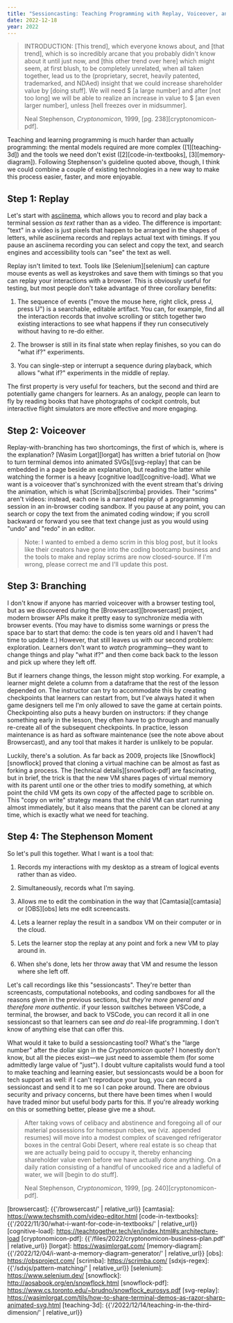 ```yaml
---
title: "Sessioncasting: Teaching Programming with Replay, Voiceover, and Branching"
date: 2022-12-18
year: 2022
---
```


> INTRODUCTION: [This trend], which everyone knows about,
> and [that trend], which is so incredibly arcane that you probably didn't know about it until just now,
> and [this other trend over here] which might seem, at first blush, to be completely unrelated,
> when all taken together,
> lead us to the (proprietary, secret, heavily patented, trademarked, and NDAed) insight
> that we could increase shareholder value by [doing stuff].
> We will need $ [a large number] and after [not too long]
> we will be able to realize an increase in value to $ [an even larger number],
> unless [hell freezes over in midsummer].
>
> Neal Stephenson, *Cryptonomicon*, 1999, [pg. 238][cryptonomicon-pdf].

Teaching and learning programming is much harder than actually programming:
the mental models required are more complex ([1][teaching-3d])
and the tools we need don't exist ([2][code-in-textbooks], [3][memory-diagram]).
Following Stephenson's guideline quoted above,
though,
I think we could combine a couple of existing technologies in a new way
to make this process easier, faster, and more enjoyable.

## Step 1: Replay

Let's start with [asciinema][asciinema],
which allows you to record and play back a terminal session *as text*
rather than as a video.
The difference is important:
"text" in a video is just pixels that happen to be arranged in the shapes of letters,
while asciinema records and replays actual text with timings.
If you pause an asciinema recording you can select and copy the text,
and search engines and accessibility tools can "see" the text as well.

Replay isn't limited to text.
Tools like [Selenium][selenium] can capture mouse events
as well as keystrokes
and save them with timings
so that you can replay your interactions with a browser.
This is obviously useful for testing,
but most people don't take advantage of three corollary benefits:

1.  The sequence of events ("move the mouse here, right click, press J, press U")
    is a searchable, editable artifact.
    You can,
    for example,
    find all the interaction records that involve scrolling
    or stitch together two existing interactions
    to see what happens if they run consecutively
    without having to re-do either.

2.  The browser is still in its final state when replay finishes,
    so you can do "what if?" experiments.

3.  You can single-step or interrupt a sequence during playback,
    which allows "what if?" experiments in the middle of replay.

The first property is very useful for teachers,
but the second and third are potentially game changers for learners.
As an analogy,
people can learn to fly by reading books that have photographs of cockpit controls,
but interactive flight simulators are more effective and more engaging.

## Step 2: Voiceover

Replay-with-branching has two shortcomings,
the first of which is,
where is the explanation?
[Wasim Lorgat][lorgat] has written a brief tutorial on
[how to turn terminal demos into animated SVGs][svg-replay]
that can be embedded in a page beside an explanation,
but reading the latter while watching the former is a heavy [cognitive load][cognitive-load].
What we want is a voiceover that's synchronized with the event stream
that's driving the animation,
which is what [Scrimba][scrimba] provides.
Their "scrims" aren't videos:
instead,
each one is a narrated replay of a programming session in an in-browser coding sandbox.
If you pause at any point,
you can search or copy the text from the animated coding window;
if you scroll backward or forward you see that text change
just as you would using "undo" and "redo" in an editor.

> Note: I wanted to embed a demo scrim in this blog post,
> but it looks like their creators have gone into the coding bootcamp business
> and the tools to make and replay scrims are now closed-source.
> If I'm wrong, please correct me and I'll update this post.

## Step 3: Branching

I don't know if anyone has married voiceover with a browser testing tool,
but as we discovered during the [Browsercast][browsercast] project,
modern browser APIs make it pretty easy to synchronize media with browser events.
(You may have to dismiss some warnings or press the space bar to start that demo:
the code is ten years old and I haven't had time to update it.)
However,
that still leaves us with our second problem: exploration.
Learners don't want to *watch* programming—they want to change things and play "what if?"
and then come back back to the lesson and pick up where they left off.

But if learners change things, the lesson might stop working.
For example,
a learner might delete a column from a dataframe
that the rest of the lesson depended on.
The instructor can try to accommodate this by creating checkpoints
that learners can restart from,
but I've always hated it when game designers tell me I'm only allowed to save the game at certain points.
Checkpointing also puts a heavy burden on instructors:
if they change something early in the lesson,
they often have to go through and manually re-create all of the subsequent checkpoints.
In practice,
lesson maintenance is as hard as software maintenance
(see the note above about Browsercast),
and any tool that makes it harder is unlikely to be popular.

Luckily, there's a solution.
As far back as 2009,
projects like [Snowflock][snowflock] proved that
cloning a virtual machine can be almost as fast as forking a process.
The [technical details][snowflock-pdf] are fascinating,
but in brief,
the trick is that the new VM shares pages of virtual memory with its parent
until one or the other tries to modify something,
at which point the child VM gets its own copy of the affected page to scribble on.
This "copy on write" strategy means that the child VM can start running almost immediately,
but it also means that the parent can be cloned at any time,
which is exactly what we need for teaching.

## Step 4: The Stephenson Moment

So let's pull this together.
What I want is a tool that:

1.  Records my interactions with my desktop as a stream of logical events rather than as video.

2.  Simultaneously, records what I'm saying.

3.  Allows me to edit the combination in the way that [Camtasia][camtasia] or [OBS][obs]
    lets me edit screencasts.

4.  Lets a learner replay the result in a sandbox VM on their computer or in the cloud.

5.  Lets the learner stop the replay at any point and fork a new VM to play around in.

6.  When she's done, lets her throw away that VM and resume the lesson where she left off.

Let's call recordings like this "sessioncasts".
They're better than screencasts, computational notebooks, and coding sandboxes
for all the reasons given in the previous sections,
but *they're more general and therefore more authentic*.
if your lesson switches between VSCode, a terminal, the browser, and back to VSCode,
you can record it all in one sessioncast
so that learners can see *and do* real-life programming.
I don't know of anything else that can offer this.

What would it take to build a sessioncasting tool?
What's the "large number" after the dollar sign in the *Cryptonomicon* quote?
I honestly don't know,
but all the pieces exist—we just need to assemble them
(for some admittedly large value of "just").
I doubt vulture capitalists would fund a tool to make teaching and learning easier,
but sessioncasts would be a boon for tech support as well:
if I can't reproduce your bug,
you can record a sessioncast and send it to me so I can poke around.
There are obvious security and privacy concerns,
but there have been times when I would have traded minor but useful body parts for this.
If you're already working on this or something better,
please give me a shout.

> After taking vows of celibacy and abstinence and foregoing all of our material possessions for homespun robes,
> we (viz. appended resumes) will move into a modest complex of scavenged refrigerator boxes in the central Gobi Desert,
> where real estate is so cheap that we are actually being paid to occupy it,
> thereby enhancing shareholder value even before we have actually done anything.
> On a daily ration consisting of a handful of uncooked rice and a ladleful of water,
> we will [begin to do stuff].
>
> Neal Stephenson, *Cryptonomicon*, 1999, [pg. 240][cryptonomicon-pdf].

[asciinema]: https://asciinema.org/
[browsercast]: {{'/browsercast/' | relative_url}}
[camtasia]: https://www.techsmith.com/video-editor.html
[code-in-textbooks]: {{'/2022/11/30/what-i-want-for-code-in-textbooks/' | relative_url}}
[cognitive-load]: https://teachtogether.tech/en/index.html#s:architecture-load
[cryptonomicon-pdf]: {{'/files/2022/cryptonomicon-business-plan.pdf' | relative_url}}
[lorgat]: https://wasimlorgat.com/
[memory-diagram]: {{'/2022/12/04/i-want-a-memory-diagram-generator/' | relative_url}}
[obs]: https://obsproject.com/
[scrimba]: https://scrimba.com/
[sdxjs-regex]: {{'/sdxjs/pattern-matching/' | relative_url}}
[selenium]: https://www.selenium.dev/
[snowflock]: http://aosabook.org/en/snowflock.html
[snowflock-pdf]: https://www.cs.toronto.edu/~brudno/snowflock_eurosys.pdf
[svg-replay]: https://wasimlorgat.com/tils/how-to-share-terminal-demos-as-razor-sharp-animated-svg.html
[teaching-3d]: {{'/2022/12/14/teaching-in-the-third-dimension/' | relative_url}}
